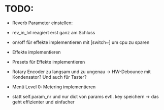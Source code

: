 TODO:
=====

- Reverb Parameter einstellen:
* rev_in_lvl reagiert erst ganz am Schluss

- on/off für effekte implementieren mit [switch~] um cpu zu sparen

- Effekte implementieren

- Presets für Effekte implementieren

- Rotary Encoder zu langsam und zu ungenau 
  -> HW-Debounce mit Kondensator? Und auch für Taster?

- Menü Level 0: Metering implementieren

- statt self.param_nr und nur dict von params evtl. key speichern
  -> das geht effizienter und einfacher
